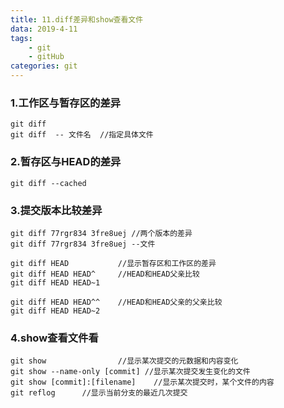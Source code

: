 ```yaml
---
title: 11.diff差异和show查看文件
data: 2019-4-11
tags:
    - git
    - gitHub
categories: git
---
```


### 1.工作区与暂存区的差异
```
git diff
git diff  -- 文件名  //指定具体文件
```

### 2.暂存区与HEAD的差异
```
git diff --cached
```

### 3.提交版本比较差异

```
git diff 77rgr834 3fre8uej //两个版本的差异
git diff 77rgr834 3fre8uej --文件

git diff HEAD           //显示暂存区和工作区的差异
git diff HEAD HEAD^     //HEAD和HEAD父亲比较
git diff HEAD HEAD~1

git diff HEAD HEAD^^    //HEAD和HEAD父亲的父亲比较
git diff HEAD HEAD~2
```

### 4.show查看文件看
```
git show                //显示某次提交的元数据和内容变化 
git show --name-only [commit] //显示某次提交发生变化的文件
git show [commit]:[filename]    //显示某次提交时，某个文件的内容
git reflog      //显示当前分支的最近几次提交
```
